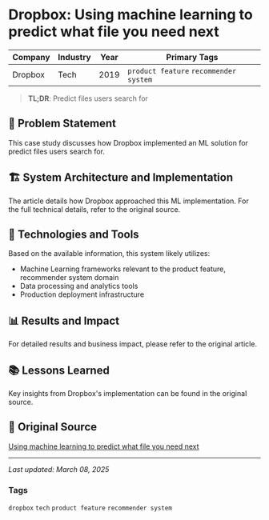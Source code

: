 # Dropbox: Using machine learning to predict what file you need next

| Company | Industry | Year | Primary Tags | 
|---------|----------|------|--------------|
| Dropbox | Tech | 2019 | `product feature` `recommender system` |

> **TL;DR**: Predict files users search for

## 📝 Problem Statement

This case study discusses how Dropbox implemented an ML solution for predict files users search for.

## 🏗️ System Architecture and Implementation

The article details how Dropbox approached this ML implementation. For the full technical details, refer to the original source.

## 🔧 Technologies and Tools

Based on the available information, this system likely utilizes:

- Machine Learning frameworks relevant to the product feature, recommender system domain
- Data processing and analytics tools
- Production deployment infrastructure

## 📊 Results and Impact

For detailed results and business impact, please refer to the original article.

## 📚 Lessons Learned

Key insights from Dropbox's implementation can be found in the original source.

## 🔗 Original Source

[Using machine learning to predict what file you need next](https://dropbox.tech/machine-learning/content-suggestions-machine-learning)

---

*Last updated: March 08, 2025*

### Tags

`dropbox` `tech` `product feature` `recommender system`
